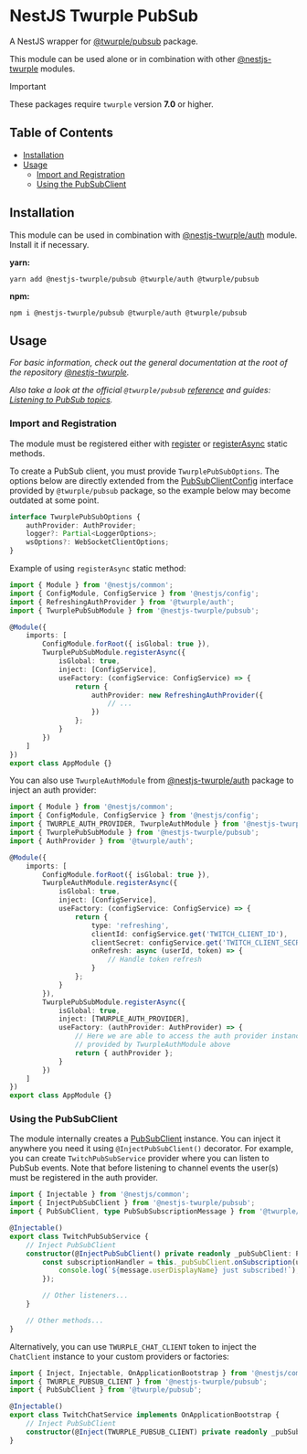 # NestJS Twurple PubSub

A NestJS wrapper for [@twurple/pubsub](https://github.com/twurple/twurple/tree/main/packages/pubsub) package.

This module can be used alone or in combination with other [@nestjs-twurple](https://github.com/stimulcross/nestjs-twurple) modules.

> [!IMPORTANT]
> These packages require `twurple` version **7.0** or higher.

## Table of Contents

-   [Installation](#installation)
-   [Usage](#usage)
    -   [Import and Registration](#import-and-registration)
    -   [Using the PubSubClient](#using-the-pubsubclient)

## Installation

This module can be used in combination with [@nestjs-twurple/auth](https://github.com/stimulcross/nestjs-twurple/tree/main/packages/auth) module. Install it if necessary.

**yarn:**

```
yarn add @nestjs-twurple/pubsub @twurple/auth @twurple/pubsub
```

**npm:**

```
npm i @nestjs-twurple/pubsub @twurple/auth @twurple/pubsub
```

## Usage

_For basic information, check out the general documentation at the root of the repository [@nestjs-twurple](https://github.com/stimulcross/nestjs-twurple)._

_Also take a look at the official `@twurple/pubsub` [reference](https://twurple.js.org/reference/pubsub) and guides: [Listening to PubSub topics](https://twurple.js.org/docs/getting-data/pubsub/listening-to-topics.html)._

### Import and Registration

The module must be registered either with [register](https://github.com/stimulcross/nestjs-twurple#sync-module-configuration) or [registerAsync](https://github.com/stimulcross/nestjs-twurple#async-module-configuration) static methods.

To create a PubSub client, you must provide `TwurplePubSubOptions`. The options below are directly extended from the [PubSubClientConfig](https://twurple.js.org/reference/pubsub/interfaces/PubSubClientConfig.html) interface provided by `@twurple/pubsub` package, so the example below may become outdated at some point.

```ts
interface TwurplePubSubOptions {
	authProvider: AuthProvider;
	logger?: Partial<LoggerOptions>;
	wsOptions?: WebSocketClientOptions;
}
```

Example of using `registerAsync` static method:

```ts
import { Module } from '@nestjs/common';
import { ConfigModule, ConfigService } from '@nestjs/config';
import { RefreshingAuthProvider } from '@twurple/auth';
import { TwurplePubSubModule } from '@nestjs-twurple/pubsub';

@Module({
	imports: [
		ConfigModule.forRoot({ isGlobal: true }),
		TwurplePubSubModule.registerAsync({
			isGlobal: true,
			inject: [ConfigService],
			useFactory: (configService: ConfigService) => {
				return {
					authProvider: new RefreshingAuthProvider({
						// ...
					})
				};
			}
		})
	]
})
export class AppModule {}
```

You can also use `TwurpleAuthModule` from [@nestjs-twurple/auth](https://github.com/stimulcross/nestjs-twurple/tree/main/packages/auth) package to inject an auth provider:

```ts
import { Module } from '@nestjs/common';
import { ConfigModule, ConfigService } from '@nestjs/config';
import { TWURPLE_AUTH_PROVIDER, TwurpleAuthModule } from '@nestjs-twurple/auth';
import { TwurplePubSubModule } from '@nestjs-twurple/pubsub';
import { AuthProvider } from '@twurple/auth';

@Module({
	imports: [
		ConfigModule.forRoot({ isGlobal: true }),
		TwurpleAuthModule.registerAsync({
			isGlobal: true,
			inject: [ConfigService],
			useFactory: (configService: ConfigService) => {
				return {
					type: 'refreshing',
					clientId: configService.get('TWITCH_CLIENT_ID'),
					clientSecret: configService.get('TWITCH_CLIENT_SECRET'),
					onRefresh: async (userId, token) => {
						// Handle token refresh
					}
				};
			}
		}),
		TwurplePubSubModule.registerAsync({
			isGlobal: true,
			inject: [TWURPLE_AUTH_PROVIDER],
			useFactory: (authProvider: AuthProvider) => {
				// Here we are able to access the auth provider instance
				// provided by TwurpleAuthModule above
				return { authProvider };
			}
		})
	]
})
export class AppModule {}
```

### Using the PubSubClient

The module internally creates a [PubSubClient](https://twurple.js.org/reference/chat/classes/ChatClient.html) instance. You can inject it anywhere you need it using `@InjectPubSubClient()` decorator. For example, you can create `TwitchPubSubService` provider where you can listen to PubSub events. Note that before listening to channel events the user(s) must be registered in the auth provider.

```ts
import { Injectable } from '@nestjs/common';
import { InjectPubSubClient } from '@nestjs-twurple/pubsub';
import { PubSubClient, type PubSubSubscriptionMessage } from '@twurple/pubsub';

@Injectable()
export class TwitchPubSubService {
	// Inject PubSubClient
	constructor(@InjectPubSubClient() private readonly _pubSubClient: PubSubClient) {
		const subscriptionHandler = this._pubSubClient.onSubscription(userId, (message: PubSubSubscriptionMessage) => {
			console.log(`${message.userDisplayName} just subscribed!`);
		});

		// Other listeners...
	}

	// Other methods...
}
```

Alternatively, you can use `TWURPLE_CHAT_CLIENT` token to inject the `ChatClient` instance to your custom providers or factories:

```ts
import { Inject, Injectable, OnApplicationBootstrap } from '@nestjs/common';
import { TWURPLE_PUBSUB_CLIENT } from '@nestjs-twurple/pubsub';
import { PubSubClient } from '@twurple/pubsub';

@Injectable()
export class TwitchChatService implements OnApplicationBootstrap {
	// Inject PubSubClient
	constructor(@Inject(TWURPLE_PUBSUB_CLIENT) private readonly _pubSubClient: PubSubClient) {}
}
```
